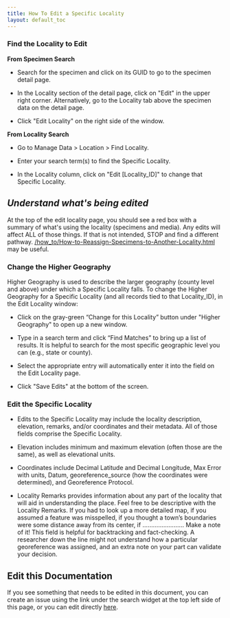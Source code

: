 ```yaml
---
title: How To Edit a Specific Locality
layout: default_toc
---
```


### Find the Locality to Edit

**From Specimen Search**

* Search for the specimen and click on its GUID to go to the specimen detail page.

* In the Locality section of the detail page, click on "Edit" in the upper right corner. Alternatively, go to the Locality tab above the specimen data on the detail page.

* Click "Edit Locality" on the right side of the window.

**From Locality Search**

* Go to Manage Data > Location > Find Locality.

* Enter your search term(s) to find the Specific Locality.

* In the Locality column, click on "Edit [Locality_ID]" to change that Specific Locality.

## _Understand what's being edited_

At the top of the edit locality page, you should see a red box with a summary of what's using the locality (specimens and media). 
Any edits will affect ALL of those things. If that is not intended, STOP and find a different pathway.
[/how_to/How-to-Reassign-Specimens-to-Another-Locality.html](/how_to/How-to-Reassign-Specimens-to-Another-Locality.html) may be useful.


### Change the Higher Geography

Higher Geography is used to describe the larger geography (county level and above) under which a Specific Locality falls. To change the Higher Geography for a Specific Locality (and all records tied to that Locality_ID), in the Edit Locality window:

* Click on the gray-green “Change for this Locality” button under "Higher Geography" to open up a new window.

* Type in a search term and click “Find Matches” to bring up a list of results. It is helpful to search for the most specific geographic level you can (e.g., state or county).

* Select the appropriate entry will automatically enter it into the field on the Edit Locality page.

* Click "Save Edits" at the bottom of the screen.

### Edit the Specific Locality

* Edits to the Specific Locality may include the locality description, elevation, remarks, and/or coordinates and their metadata. All of those fields comprise the Specific Locality.

* Elevation includes minimum and maximum elevation (often those are the same), as well as elevational units.

* Coordinates include Decimal Latitude and Decimal Longitude, Max Error with units, Datum, georeference_source (how the coordinates were determined), and Georeference Protocol.

* Locality Remarks provides information about any part of the locality that will aid in understanding the place. Feel free to be  descriptive with the Locality Remarks. If you had to look up a more detailed map, if you assumed a feature was misspelled, if you thought a town’s boundaries were some distance away from its center, if …………………… Make a note of it! This field is helpful for backtracking and fact-checking. A researcher down the line might not understand how a particular georeference was assigned, and an extra note on your part can validate your decision.

## Edit this Documentation

If you see something that needs to be edited in this document, you can create an issue using the link under the search widget at the top left side of this page, or you can edit directly <a href="https://github.com/ArctosDB/documentation-wiki/edit/gh-pages/_how_to/How-to-Edit-a-Specific-Locality.markdown" target="_blank">here</a>.
